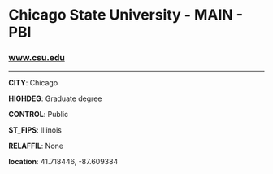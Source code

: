 # Chicago State University - MAIN - PBI
### www.csu.edu
---
**CITY**: Chicago

**HIGHDEG**: Graduate degree

**CONTROL**: Public

**ST_FIPS**: Illinois

**RELAFFIL**: None

**location**: 41.718446, -87.609384